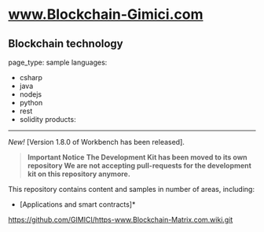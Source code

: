  # www.Blockchain-Gimici.com

Blockchain technology 
---
page_type: sample
languages:
  - csharp
  - java
  - nodejs
  - python
  - rest
  - solidity
products:
  
---

*New!* [Version 1.8.0 of Workbench has been released].

> **Important Notice**
> **The Development Kit has been moved to its own repository
> We are not accepting pull-requests for the development kit on this repository anymore.**

This repository contains content and samples in number of areas, including:

* [Applications and smart contracts]*

https://github.com/GIMICI/https-www.Blockchain-Matrix.com.wiki.git


